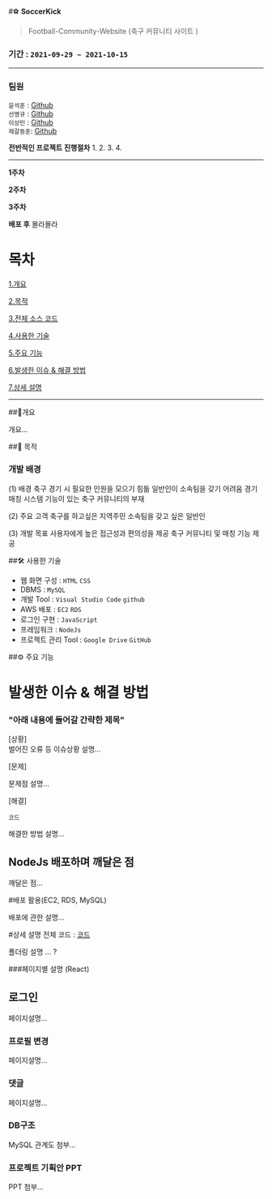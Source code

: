 #⚽ **SoccerKick**
> Football-Community-Website (축구 커뮤니티 사이트 )


### 기간 : `2021-09-29 ~ 2021-10-15`






---   

### 팀원

`윤석훈` : [Github](https://github.com/imysh578) <br/>
`선영규` : [Github](https://github.com/bukgyu) <br/>
`이상민` : [Github](https://github.com/LeessangMin) <br/>
`제갈동훈`: [Github](https://github.com/GariJK) <br/>


**전반적인 프로젝트 진행절차**
1. 
2. 
3. 
4. 

---------------------------------------------------------------------------------------------------------------------------------------

**1주차** 


**2주차** 


**3주차**


**배포 후**
몰라몰라







# 목차
[1.개요](#개요)

[2.목적](#목적)

[3.전체 소스 코드](#전체-소스-코드-click)

[4.사용한 기술](#사용한-기술)

[5.주요 기능](#주요-기능)

[6.발생한 이슈 & 해결 방법](#발생한-이슈--해결-방법)

[7.상세 설명](#상세-설명)



***

##📒개요

개요...



##🎯 목적

### 개발 배경
(1) 배경
축구 경기 시 필요한 인원을 모으기 힘듦
일반인이 소속팀을 갖기 어려움
경기 매칭 시스템 기능이 있는 축구 커뮤니티의 부재

(2) 주요 고객
축구를 하고싶은 지역주민
소속팀을 갖고 싶은 일반인

(3) 개발 목표
사용자에게 높은 접근성과 편의성을 제공
축구 커뮤니티 및 매칭 기능 제공


##🛠 사용한 기술 
- 웹 화면 구성 : `HTML` `CSS`
- DBMS : `MySQL`
- 개발 Tool : `Visual Studio Code` `github`
- AWS 배포 : `EC2` `RDS`
- 로그인 구현 : `JavaScript`
- 프레임워크 : `NodeJs` 
- 프로젝트 관리 Tool : `Google Drive` `GitHub` 



##⚙ 주요 기능 






# 발생한 이슈 & 해결 방법

### "아래 내용에 들어갈 간략한 제목"

[상황]  
벌어진 오류 등 이슈상황 설명...

[문제] 

문제점 설명...

[해결]  
```
코드
```
해결한 방법 설명...





## NodeJs 배포하며 깨달은 점 

깨달은 점...







#배포 활용(EC2, RDS, MySQL) 

배포에 관한 설명...




#상세 설명
전체 코드 : [코드](https://github.com/imysh578/SoccerKick)

폴더링 설명 ... ?



###페이지별  설명 (React)   


## 로그인
페이지설명...

 
### 프로필 변경
페이지설명...



### 댓글
페이지설명...
 

### DB구조 
MySQL 관계도 첨부...






### 프로젝트 기획안 PPT
PPT 첨부...


